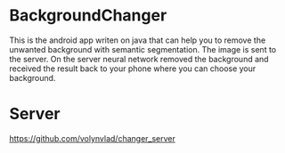 # BackgroundChanger
This is the android app writen on java that can help you to remove the unwanted background with semantic segmentation.
The image is sent to the server. On the server neural network removed the background and received the result back to your phone where you can choose your background.
# Server
https://github.com/volynvlad/changer_server


